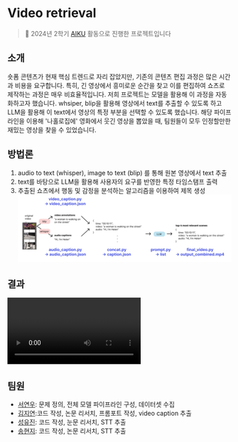 # Video retrieval

> 📢  2024년 2학기 [AIKU](https://github.com/AIKU-Official) 활동으로 진행한 프로젝트입니다

## 소개

숏폼 콘텐츠가 현재 핵심 트렌드로 자리 잡았지만, 기존의 콘텐츠 편집 과정은 많은 시간과 비용을 요구합니다. 특히, 긴 영상에서 흥미로운 순간을 찾고 이를 편집하여 쇼츠로 제작하는 과정은 매우 비효율적입니다. 저희 프로젝트는 모델을 활용해 이 과정을 자동화하고자 했습니다. whsiper, blip을 활용해 영상에서 text를 추출할 수 있도록 하고 LLM을 활용해 이 text에서 영상의 특정 부분을 선택할 수 있도록 했습니다. 해당 파이프라인을 이용해 '나홀로집에' 영화에서 웃긴 영상을 뽑았을 때, 팀원들이 모두 인정할만한 재밌는 영상을 찾을 수 있었습니다.

## 방법론
1. audio to text (whisper), image to text (blip) 를 통해 원본 영상에서 text 추출
2. text를 바탕으로 LLM을 활용해 사용자의 요구를 반영한 특정 타임스탬프 출력
3. 추출된 쇼츠에서 행동 및 감정을 분석하는 알고리즘을 이용하여 제목 생성
![pipeline](assets/model_pipeline.png)

## 결과
![result video](assets/result.mp4)

## 팀원

- [서연우](https://github.com/readygetset): 문제 정의, 전체 모델 파이프라인 구성, 데이터셋 수집
- [김지연](https://github.com/delaykimm):코드 작성, 논문 리서치, 프롬포트 작성, video caption 추출
- [성유진](https://github.com/dinyudin203): 코드 작성, 눈문 리서치, STT 추출
- [송현지](https://github.com/kelly062001): 코드 작성, 논문 리서치, STT 추출
